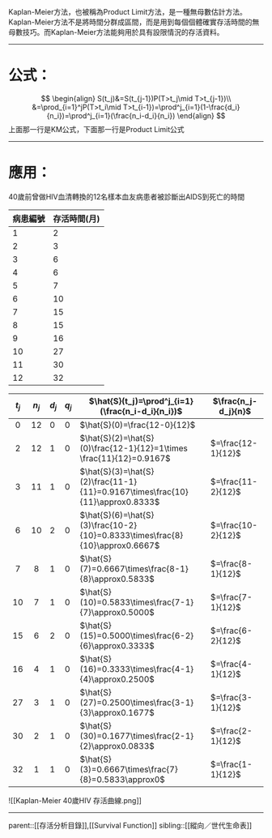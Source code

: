 Kaplan-Meier方法，也被稱為Product Limit方法，是一種無母數估計方法。Kaplan-Meier方法不是將時間分群成區間，而是用到每個個體確實存活時間的無母數技巧。而Kaplan-Meier方法能夠用於具有設限情況的存活資料。
- - -
# 公式：
$$
\begin{align}
S(t_j)&=S(t_{j-1})P(T>t_j\mid T>t_{j-1})\\
&=\prod_{i=1}^jP(T>t_i\mid T>t_{i-1})=\prod^j_{i=1}(1-\frac{d_i}{n_i})=\prod^j_{i=1}(\frac{n_i-d_i}{n_i})
\end{align}
$$
上面那一行是KM公式，下面那一行是Product Limit公式
- - -
# 應用：
40歲前曾做HIV血清轉換的12名樣本血友病患者被診斷出AIDS到死亡的時間

| 病患編號 | 存活時間(月) |
| ---- | ------- |
| 1    | 2       |
| 2    | 3       |
| 3    | 6       |
| 4    | 6       |
| 5    | 7       |
| 6    | 10      |
| 7    | 15      |
| 8    | 15      |
| 9    | 16      |
| 10   | 27      |
| 11   | 30      |
| 12   | 32      |


| $t_j$ | $n_j$ | $d_j$ | $q_j$ | $\hat{S}(t_j)=\prod^j_{i=1}(\frac{n_i-d_i}{n_i})$                             | $\frac{n_j-d_j}{n}$ |
| :---: | :---: | ----- | ----- | ----------------------------------------------------------------------------- | ------------------- |
|   0   |  12   | 0     | 0     | $\hat{S}(0)=\frac{12-0}{12}$                                                  |                     |
|   2   |  12   | 1     | 0     | $\hat{S}(2)=\hat{S}(0)\frac{12-1}{12}=1\times \frac{11}{12}=0.9167$           | $=\frac{12-1}{12}$  |
|   3   |  11   | 1     | 0     | $\hat{S}(3)=\hat{S}(2)\frac{11-1}{11}=0.9167\times\frac{10}{11}\approx0.8333$ | $=\frac{11-2}{12}$  |
|   6   |  10   | 2     | 0     | $\hat{S}(6)=\hat{S}(3)\frac{10-2}{10}=0.8333\times\frac{8}{10}\approx0.6667$  | $=\frac{10-2}{12}$  |
|   7   |   8   | 1     | 0     | $\hat{S}(7)=0.6667\times\frac{8-1}{8}\approx0.5833$                           | $=\frac{8-1}{12}$   |
|  10   |   7   | 1     | 0     | $\hat{S}(10)=0.5833\times\frac{7-1}{7}\approx0.5000$                          | $=\frac{7-1}{12}$   |
|  15   |   6   | 2     | 0     | $\hat{S}(15)=0.5000\times\frac{6-2}{6}\approx0.3333$                          | $=\frac{6-2}{12}$   |
|  16   |   4   | 1     | 0     | $\hat{S}(16)=0.3333\times\frac{4-1}{4}\approx0.2500$                          | $=\frac{4-1}{12}$   |
|  27   |   3   | 1     | 0     | $\hat{S}(27)=0.2500\times\frac{3-1}{3}\approx0.1677$                          | $=\frac{3-1}{12}$   |
|  30   |   2   | 1     | 0     | $\hat{S}(30)=0.1677\times\frac{2-1}{2}\approx0.0833$                          | $=\frac{2-1}{12}$   |
|  32   |   1   | 1     | 0     | $\hat{S}(3)=0.6667\times\frac{7}{8}=0.5833\approx0$                           | $=\frac{1-1}{12}$   |
![[Kaplan-Meier 40歲HIV 存活曲線.png]]
- - -
parent::[[存活分析目錄]],[[Survival Function]]
sibling::[[縱向／世代生命表]]